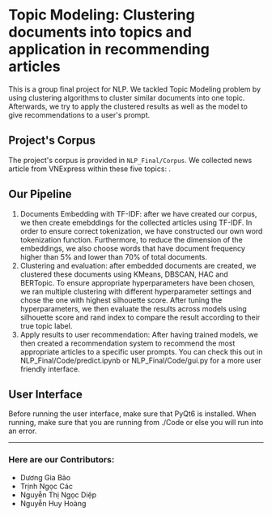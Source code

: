 # Topic Modeling: Clustering documents into topics and application in recommending articles
This is a group final project for NLP. We tackled Topic Modeling problem by using clustering algorithms to cluster similar documents into one topic. Afterwards, we try to apply the clustered results as well as the model to give recommendations to a user's prompt.

## Project's Corpus
The project's corpus is provided in `NLP_Final/Corpus`. We collected news article from VNExpress within these five topics: .

## Our Pipeline
1. Documents Embedding with TF-IDF: after we have created our corpus, we then create emebddings for the collected articles using TF-IDF. In order to ensure correct tokenization, we have constructed our own word tokenization function. Furthermore, to reduce the dimension of the embeddings, we also choose words that have document frequency higher than 5% and lower than 70% of total documents.
2. Clustering and evaluation: after embedded documents are created, we clustered these documents using KMeans, DBSCAN, HAC and BERTopic. To ensure appropriate hyperparameters have been chosen, we ran multiple clustering with different hyperparameter settings and chose the one with highest silhouette score. After tuning the hyperparameters, we then evaluate the results across models using silhouette score and rand index to compare the result according to their true topic label.
3. Apply results to user recommendation: After having trained models, we then created a recommendation system to recommend the most appropriate articles to a specific user prompts. You can check this out in NLP_Final/Code/predict.ipynb or NLP_Final/Code/gui.py for a more user friendly interface.

## User Interface
Before running the user interface, make sure that PyQt6 is installed. When running, make sure that you are running from ./Code or else you will run into an error.

---

### Here are our Contributors:
- Dương Gia Bảo
- Trịnh Ngọc Các
- Nguyễn Thị Ngọc Diệp
- Nguyễn Huy Hoàng
